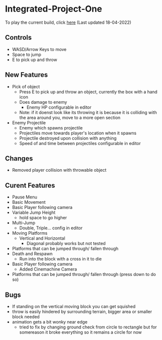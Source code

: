 # Integrated-Project-One
 
To play the current build, click [here](https://CynicalMouse.github.io/Integrated-Project-One/Builds/18-04-2022(WebGL)/index.html) (Last updated 18-04-2022)
## Controls
- WASD/Arrow Keys to move
- Space to jump
- E to pick up and throw
  
## New Features  
- Pick of object
  - Press E to pick up and throw an object, currently the box with a hand icon
  - Does damage to enemy
    - Enemy HP configurable in editor
  - Note: if it doenst look like its throwing it is because it is colliding with the area around you, move to a more open section
- Enemy Projectile
  - Enemy which spawns projectile
  - Projectiles move towards player's location when it spawns
  - Projectile destroyed upon collision with anything
  - Speed of and time between projectiles configurable in editor

## Changes
- Removed player collision with throwable object
  
## Curent Features  
- Pause Menu
- Basic Movement  
- Basic Player following camera  
- Variable Jump Height 
  - hold space to go higher  
- Multi-Jump 
  - Double, Triple... config in editor  
- Moving Platforms 
  - Vertical and Horizontal 
    - Diagonal probably works but not tested  
- Platforms that can be jumped through/ fallen through  
- Death and Respawn  
  - Run into the block with a cross in it to die
- Basic Player following camera  
  - Added Cinemachine Camera
- Platforms that can be jumped through/ fallen through (press down to do so)

## Bugs
- If standing on the vertical moving block you can get squished 
- throw is easily hindered by surrounding terrain, bigger area or smaller block needed
- animation gets a bit wonky near edge
  - tried to fix by changing ground check from circle to rectangle but for somereason it broke everything so it remains a circle for now
